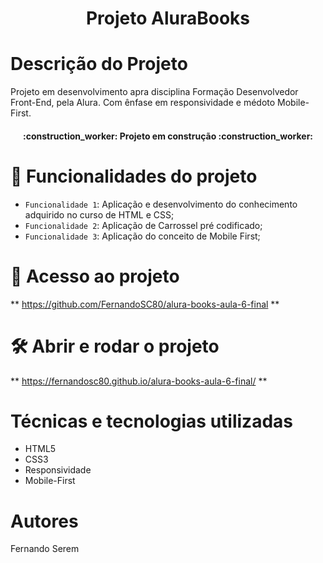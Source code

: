 
<h1 align="center">Projeto AluraBooks</h1>

# Descrição do Projeto

Projeto em desenvolvimento apra disciplina Formação Desenvolvedor Front-End, pela Alura. Com ênfase em responsividade e médoto Mobile-First. 

<h4 align="center"> 
    :construction_worker: Projeto em construção  :construction_worker:
</h4>

# :hammer: Funcionalidades do projeto

- `Funcionalidade 1`: Aplicação e desenvolvimento do conhecimento adquirido no curso de HTML e CSS;
- `Funcionalidade 2`: Aplicação de Carrossel pré codificado;
- `Funcionalidade 3`: Aplicação do conceito de Mobile First;

# 📁 Acesso ao projeto

**  https://github.com/FernandoSC80/alura-books-aula-6-final **

# 🛠️ Abrir e rodar o projeto

** https://fernandosc80.github.io/alura-books-aula-6-final/ **

# Técnicas e tecnologias utilizadas

* HTML5
* CSS3
* Responsividade
* Mobile-First

# Autores

Fernando Serem

